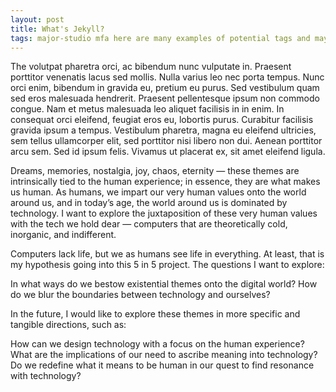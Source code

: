 ```yaml
---
layout: post
title: What's Jekyll?
tags: major-studio mfa here are many examples of potential tags and maybe some of them are even long and eventually i will have a cloud
---
```

The volutpat pharetra orci, ac bibendum nunc vulputate in. Praesent porttitor venenatis lacus sed mollis. Nulla varius leo nec porta tempus. Nunc orci enim, bibendum in gravida eu, pretium eu purus. Sed vestibulum quam sed eros malesuada hendrerit. Praesent pellentesque ipsum non commodo congue. Nam et metus malesuada leo aliquet facilisis in in enim. In consequat orci eleifend, feugiat eros eu, lobortis purus. Curabitur facilisis gravida ipsum a tempus. Vestibulum pharetra, magna eu eleifend ultricies, sem tellus ullamcorper elit, sed porttitor nisi libero non dui. Aenean porttitor arcu sem. Sed id ipsum felis. Vivamus ut placerat ex, sit amet eleifend ligula.

Dreams, memories, nostalgia, joy, chaos, eternity — these themes are intrinsically tied to the human experience; in essence, they are what makes us human. As humans, we impart our very human values onto the world around us, and in today’s age, the world around us is dominated by technology. I want to explore the juxtaposition of these very human values with the tech we hold dear — computers that are theoretically cold, inorganic, and indifferent.

Computers lack life, but we as humans see life in everything. At least, that is my hypothesis going into this 5 in 5 project. The questions I want to explore:

In what ways do we bestow existential themes onto the digital world?
How do we blur the boundaries between technology and ourselves?

In the future, I would like to explore these themes in more specific and tangible directions, such as:

How can we design technology with a focus on the human experience?
What are the implications of our need to ascribe meaning into technology?
Do we redefine what it means to be human in our quest to find resonance with technology?
